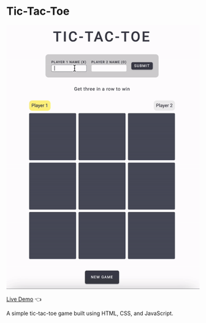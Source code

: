 # Tic-Tac-Toe

![Tic-Tac-Toe Demo](./tictactoe.gif)

[Live Demo](https://kristenmazza.github.io/tic-tac-toe/) :point_left:

A simple tic-tac-toe game built using HTML, CSS, and JavaScript.

